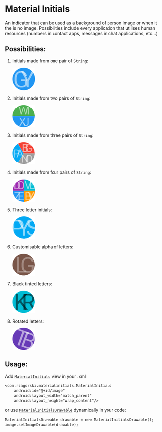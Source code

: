 # Material Initials

An indicator that can be used as a background of person image or when it the is no image.
Possibilities include every application that utilises human resources (numbers in contact apps, messages in chat applications, etc...)

## Possibilities:

  1. Initials made from one pair of `String`:
  
       ![One pair](./graphics/1pair.png "One pair")
       
  2. Initials made from two pairs of `String`:
  
       ![Two pairs](./graphics/2pairs.png "Two pairs")
       
  3. Initials made from three pairs of `String`:
  
       ![Three pairs](./graphics/3pairs.png "Three pairs")
       
  4. Initials made from four pairs of `String`:
  
       ![Four pairs](./graphics/4pairs.png "Four pairs")
       
  5. Three letter initials:
       
       ![Three letter pairs](./graphics/3letter.png "Three letter pairs")
       
  6. Customisable alpha of letters:
  
       ![Customisable alpha](./graphics/alpha.png "Customisable alpha")
  
  7. Black tinted letters:
    
       ![Black tinted letters](./graphics/black.png "Black tinted letters")
       
  8. Rotated letters:
    
       ![Rotated letters](./graphics/rotated.png "Rotated letters")

## Usage:

Add [`MaterialInitials`](./library/src/main/java/com/rzagorski/materialinitials/MaterialInitials.java) view in your .xml

    <com.rzagorski.materialinitials.MaterialInitials
        android:id="@+id/image"
        android:layout_width="match_parent"
        android:layout_height="wrap_content"/>

or use [`MaterialInitialsDrawable`](./library/src/main/java/com/rzagorski/materialinitials/MaterialInitialsDrawable.java) dynamically in your code:

    MaterialInitialsDrawable drawable = new MaterialInitialsDrawable();
    image.setImageDrawable(drawable);